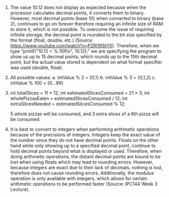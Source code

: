 1.	The value 10.12 does not display as expected because when the processor calculates decimal points, it converts them to 	binary. However, most decimal points (base 10) when converted to binary (base 2), continues to go on forever therefore 	requiring an infinite size of RAM to store it, which is not possible. To overcome the issue of requiring infinite 	storage, the decimal point is rounded to the bit size specified by the format (float, double, etc.) (Source: 	https://www.youtube.com/watch?v=PZRI1IfStY0). Therefore, when we type “printf("10.12 = %.15lf\n", 10.12);” we are 	specifying the program to show us up to 15 decimal points, which rounds up to the 15th decimal point, but the actual 	value stored is dependent on what format specifier was used (double, float). 

2.	All possible values:
	a.	intValue % 2 = {0,1}
	b.	intValue % 3 = {0,1,2} 
	c.	intValue % 100 = {0…99}

3.	int totalSlices = 11 * 12;
	int estimatedSlicesConsumed = 21 * 3;
	int wholePizzasEaten = estimatedSlicesConsumed / 12; 
	int extraSlicesNeeded = estimatedSlicesConsumed % 12; 

	5 whole pizzas will be consumed, and 3 extra slices of a 6th pizza will be consumed.

4.	It is best to convert to integers when performing arithmetic operations because of the precisions of integers. Integers keep the exact value of the number since they do not have decimal points. Floats on the other hand while only showing up to a specified decimal point, continue to hold decimal points beyond what is displayed or used. Therefore, when doing arithmetic operations, the distant decimal points are bound to be lost when using floats which may lead to rounding errors. However, because integers are exact due to their lack of decimals, nothing is lost, therefore does not cause rounding errors. Additionally, the modulus operation is only available with integers, which allows for certain arithmetic operations to be performed faster (Source: IPC144 Week 3 Lecture). 
